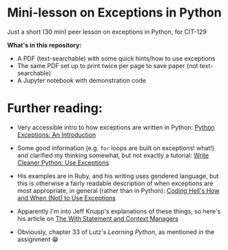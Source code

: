 # Mini-lesson on Exceptions in Python
Just a short (30 min) peer lesson on exceptions in Python, for CIT-129

**What's in this repository:**
* A PDF (text-searchable) with some quick hints/how to use exceptions
* The same PDF set up to print twice per page to save paper (not text-searchable)
* A Jupyter notebook with demonstration code

# Further reading:
* Very accessible intro to how exceptions are written in Python: [Python Exceptions: An Introduction](https://realpython.com/python-exceptions/)

* Some good information (e.g. `for` loops are built on exceptions! what!) and clarified my thinking somewhat, but not exactly a tutorial: [Write Cleaner Python: Use Exceptions](https://jeffknupp.com/blog/2013/02/06/write-cleaner-python-use-exceptions/)

* His examples are in Ruby, and his writing uses gendered language, but this is otherwise a fairly readable description of when exceptions are most appropriate, in general (rather than in Python):
[Coding Hell's How and When (Not) to Use Exceptions](http://www.codinghell.ch/blog/2013/03/31/how-and-when-not-to-use-exceptions/)

* Apparently I'm into Jeff Knupp's explanations of these things, so here's his article on [The With Statement and Context Managers](https://jeffknupp.com/blog/2016/03/07/improve-your-python-the-with-statement-and-context-managers/)

* Obviously, chapter 33 of Lutz's _Learning Python_, as mentioned in the assignment 😁

